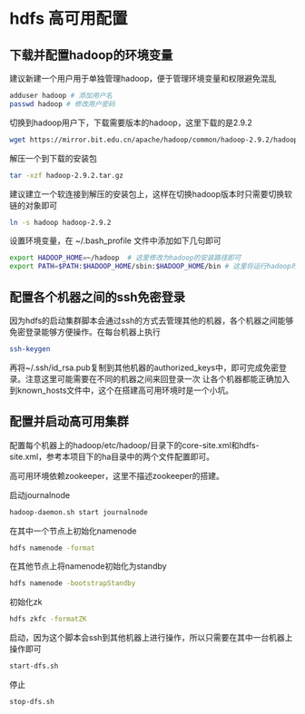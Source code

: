 # hdfs 高可用配置

## 下载并配置hadoop的环境变量
建议新建一个用户用于单独管理hadoop，便于管理环境变量和权限避免混乱
```sh
adduser hadoop # 添加用户名
passwd hadoop # 修改用户密码
```

切换到hadoop用户下，下载需要版本的hadoop，这里下载的是2.9.2
```sh
wget https://mirror.bit.edu.cn/apache/hadoop/common/hadoop-2.9.2/hadoop-2.9.2.tar.gz
```

解压一个到下载的安装包
```sh
tar -xzf hadoop-2.9.2.tar.gz
```

建议建立一个软连接到解压的安装包上，这样在切换hadoop版本时只需要切换软链的对象即可
```sh
ln -s hadoop hadoop-2.9.2
```

设置环境变量，在 ~/.bash_profile 文件中添加如下几句即可
```sh
export HADOOP_HOME=~/hadoop  # 这里修改为hadoop的安装路径即可
export PATH=$PATH:$HADOOP_HOME/sbin:$HADOOP_HOME/bin # 这里将运行hadoop时需要的脚本加入path中
```

## 配置各个机器之间的ssh免密登录
因为hdfs的启动集群脚本会通过ssh的方式去管理其他的机器，各个机器之间能够免密登录能够方便操作。在每台机器上执行
```sh
ssh-keygen 
```
再将~/.ssh/id_rsa.pub复制到其他机器的authorized_keys中，即可完成免密登录。注意这里可能需要在不同的机器之间来回登录一次
让各个机器都能正确加入到known_hosts文件中，这个在搭建高可用环境时是一个小坑。

## 配置并启动高可用集群
配置每个机器上的hadoop/etc/hadoop/目录下的core-site.xml和hdfs-site.xml，参考本项目下的ha目录中的两个文件配置即可。

高可用环境依赖zookeeper，这里不描述zookeeper的搭建。

启动journalnode
```sh
hadoop-daemon.sh start journalnode
```

在其中一个节点上初始化namenode
```sh
hdfs namenode -format
```

在其他节点上将namenode初始化为standby
```sh
hdfs namenode -bootstrapStandby
```

初始化zk
```sh
hdfs zkfc -formatZK
```

启动，因为这个脚本会ssh到其他机器上进行操作，所以只需要在其中一台机器上操作即可
```sh
start-dfs.sh
```

停止
```sh
stop-dfs.sh
```


